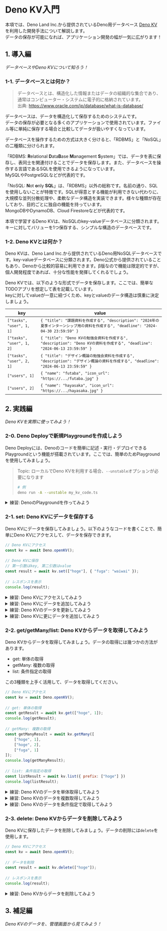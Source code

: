 # Deno KV入門

本項では、Deno Land Inc.から提供されているDeno用データベース [Deno KV](https://deno.com/kv) を利用した開発手法について解説します。  
データの保存が可能になれば、アプリケーション開発の幅が一気に広がります！

## 1. 導入編

*データベースやDeno KVについて知ろう！*

### 1-1. データベースとは何か？

> データベースとは、構造化した情報またはデータの組織的な集合であり、通常はコンピューター・システムに電子的に格納されています。  
> 出典: https://www.oracle.com/jp/database/what-is-database/

データベースは、データを構造化して保存するためのシステムです。  
データの保存が必要となる多くのアプリケーションで使用されています。ファイル等に単純に保存する場合と比較してデータが扱いやすくなっています。

データベースを操作するための方式は大きく分けると、「RDBMS」と「NoSQL」の二種類に分けられます。

「RDBMS: **R**elational **D**ata**B**ase **M**anagement **S**ystem」では、データを表に保存し、表同士を関連付けることでデータを保存します。また、データベースを操作する言語であるSQLを使用できるようになっています。  
MySQLやPostgreSQLなどが代表的です。

「NoSQL: **N**ot **o**nly **SQL**」は、「RDBMS」以外の総称です。名前の通り、SQLを使用しないことが特徴です。SQLが得意とする機能が利用できない代わりに、大規模な並列分散処理や、柔軟なデータ構造を実装できます。様々な種類が存在しており、目的ごとに独自の機能を持っています。  
MongoDBやDynamoDB、Cloud Firestoreなどが代表的です。

本項で学習するDeno KVは、NoSQLのkey-valueデータベースに分類されます。  
キーに対してバリューを1つ保存する、シンプルな構造のデータベースです。

### 1-2. Deno KVとは何か？

Deno KVは、Deno Land Inc.から提供されているDeno用NoSQLデータベースです。key-valueデータベースに分類されます。Deno公式から提供されていることもあり、Denoから比較的容易に利用できます。β版なので機能は限定的ですが、個人開発程度であれば、十分な性能を発揮してくれるでしょう。

Deno KVでは、以下のような形式でデータを保存します。ここでは、簡単なTODOアプリを想定して表を記載しています。  
keyに対してvalueが一意に紐づくため、keyとvalueのデータ構造は慎重に決定しましょう。

| key | value |
| -- | -- |
| `["tasks", "user", 1, 1]` | `{ "title": "課題資料を作成する", "description": "2024年の夏季インターンシップ用の資料を作成する", "deadline": "2024-04-30 23:59:59" }` |
| `["tasks", "user", 1, 2]` | `{ "title": "Deno KVの勉強会資料を作成する", "description": "Deno KVの資料を作成する", "deadline": "2024-06-13 23:59:59" }` |
| `["tasks", "user", 2, 1]` | `{ "title": "デザイン概論の勉強会資料を作成する", "description": "デザイン概論の資料を作成する", "deadline": "2024-06-13 23:59:59" }` |
| `["users", 1]` | `{ "name": "futaba", "icon_url": "https://.../futaba.jpg" }` |
| `["users", 2]` | `{ "name": "hayasaka", "icon_url": "https://.../hayasaka.jpg" }` |

## 2. 実践編

*Deno KVを実際に使ってみよう！*

### 2-0. Deno Deployで新規Playgroundを作成しよう

Deno Deployには、Denoのコードを簡単に記述・実行・デプロイできるPlaygroundという機能が搭載されています。ここでは、簡単のためPlaygroundを使用してみましょう。

> Topic: ローカルでDeno KVを利用する場合、`--unstable`オプションが必要になります
> ```sh
> # 例
> deno run -A --unstable my_kv_code.ts
> ```

<details>
<summary>練習: DenoのPlaygroundを作ってみよう</summary>

1. [Deno Deploy](https://deno.com/deploy)にログインします

2. ページ右側の「New Playground」をクリックします
![](./imgs/201_create_play_ground.png)

3. 以下のような画面が開けばOKです
![](./imgs/202_empty_play_ground.png)

4. 画面左側のコードを以下のように書き換えて、「Media Type」をTSからJSに変更して、「Save & Deploy」をクリックします

```js
Deno.serve(async(req) => {
    return new Response("Hello Deno");
});
```

5. 画面右側のブラウザが書き換わればOKです

6. [Deno Deployのホーム画面](https://dash.deno.com/account/overview)を開き、作成したアプリケーションを開きます

7. 以下のような画面が開けばOKです。この画面をProject画面と呼びます
![](./imgs/203_play_ground_dashboard.png)

</details>

### 2-1. set: Deno KVにデータを保存する

Deno KVにデータを保存してみましょう。以下のようなコードを書くことで、簡単にDeno KVにアクセスして、データを保存できます。

```js
// Deno KVにアクセス
const kv = await Deno.openKV();

// Deno KVに保存
// 第一引数はkey, 第二引数はvalue
const result = await kv.set(["hoge"], { "fuga": "waiwai" });

// レスポンスを表示
console.log(result);
```

<details>
<summary>練習: Deno KVにアクセスしてみよう</summary>

1. Deno KVにアクセスするコードを書き加えます

```diff
Deno.serve(async(req) => {
+   const kv = await Deno.openKv();
+   console.log(kv);

    return new Response("Hello Deno");
});
```

2. 「Save & Deploy」をクリックして、ログに「Kv {}」と表示されていることを確認する

</details>

<details>
<summary>練習: Deno KVにデータを追加してみよう</summary>

1. Deno KVにデータを保存するコードを書き加えます。ここでは、簡単のためkeyは固定しておきます

```diff
Deno.serve(async(req) => {
    const kv = await Deno.openKv();
    console.log(kv);

+   const key = ["student", 1];
+   const value = {
+       name: "山田"
+   };
+   const result = await kv.set(key, value);
+   console.log(result);

    return new Response("Hello Deno");
});
```

2. 「Save & Deploy」をクリックして、ログに保存ログが表示されていることを確認する

3. Deno DeployのProject画面から、Deno KVに保存された値を確認します

4. 以下のようになっていたらOKです
![](./imgs/205_kv_tab.png)
![](./imgs/206_kv_data_viewer.png)

</details>

<details>
<summary>練習: Deno KVのデータを更新してみよう</summary>

1. Deno KVのデータを更新するようにコードを書き換えます。先程書き込んだkeyを指定して更新します

```diff
Deno.serve(async(req) => {
    const kv = await Deno.openKv();
    console.log(kv);

    const key = ["student", 1];
    const value = {
-       name: "山田"
+       name: "高橋"
    };
    const result = await kv.set(key, value);
    console.log(result);

    return new Response("Hello Deno");
});
```

2. 「Save & Deploy」をクリックして、ログに保存ログが表示されていることを確認する

3. Deno DeployのProject画面から、Deno KVの更新された値を確認します

</details>

<details>
<summary>練習: Deno KVに更にデータを追加してみよう</summary>

1. 後のために、Deno KVに更にデータを追加しておきます

```diff
Deno.serve(async(req) => {
    const kv = await Deno.openKv();
    console.log(kv);

    const key = ["student", 1];
    const value = {
        name: "高橋"
    };
    const result = await kv.set(key, value);
    console.log(result);
+
+   await kv.set(["student", 2], { name: "佐藤" });
+   await kv.set(["student", 3], { name: "鈴木" });
+   await kv.set(["student", 4], { name: "じぐ太郎" });
+   await kv.set(["teacher", 1], { name: "じぐ先生" });
+   await kv.set(["teacher", 2], { name: "じぇいぴー先生" });

    return new Response("Hello Deno");
});
```

2. 「Save & Deploy」をクリックして、ログに保存ログが表示されていることを確認する

3. Deno DeployのProject画面から、Deno KVの更新された値を確認します

</details>

### 2-2. get/getMany/list: Deno KVからデータを取得してみよう

Deno KVからデータを取得してみましょう。データの取得には幾つかの方法があります。

- get: 単体の取得
- getMany: 複数の取得
- list: 条件指定の取得

この3種類を上手く活用して、データを取得してください。

```js
// Deno KVにアクセス
const kv = await Deno.openKV();

// get: 単体の取得
const getResult = await kv.get(["hoge", 1]);
console.log(getResult);

// getMany: 複数の取得
const getManyResult = await kv.getMany([
    ["hoge", 1],
    ["hoge", 2],
    ["fuga", 1]
]);
console.log(getManyResult);

// list: 条件指定の取得
const listResult = await kv.list({ prefix: ["hoge"] })
console.log(listResult);
```

<details>
<summary>練習: Deno KVのデータを単体取得してみよう</summary>

1. `get`では、取得したいkeyだけを指定します。ここでは、`key: ["student", 1]`のデータを取得してみましょう

```diff
Deno.serve(async(req) => {
    const kv = await Deno.openKv();
    console.log(kv);

    // ...
    await kv.set(["teacher", 2], { name: "じぇいぴー先生" });
+
+   const getResult = await kv.get(["student", 1]);
+   console.log("get_result: ", getResult);

    return new Response("Hello Deno");
});
```

2. 「Save & Deploy」をクリックして、ログに取得された値が出力されるのを確認する

</details>

<details>
<summary>練習: Deno KVのデータを複数取得してみよう</summary>

1. `getMany`では、取得したいkeyを全て指定します。ここでは、`key: ["student", 1]~["student", 4]`のデータを取得してみましょう

```diff
Deno.serve(async(req) => {
    const kv = await Deno.openKv();
    console.log(kv);

    // ...
    console.log("get_result: ", getResult);
+
+   const getManyResult = await kv.getMany([
+       ["student", 1],
+       ["student", 2],
+       ["student", 3],
+       ["student", 4],
+   ]);
+   console.log("get_many_result: ", getManyResult);

    return new Response("Hello Deno");
});
```

2. 「Save & Deploy」をクリックして、ログに取得された値が出力されるのを確認する

</details>

<details>
<summary>練習: Deno KVのデータを条件指定で取得してみよう</summary>

1. `list`では、取得したいkeyの条件を指定します。ここでは、`prefix`を使用して`"teacher"`のデータを全て取得してみましょう

```diff
Deno.serve(async(req) => {
    const kv = await Deno.openKv();
    console.log(kv);

    // ...
    console.log("get_many_result: ", getManyResult);
+
+   // イテレーターが作成される
+   const teacherIterator = kv.list({
+       prefix: ["teacher"],
+   });
+   // ループしながらDeno KVに問い合わせるので、forループをawaitする
+   for await (const teacherItem of teacherIterator) {
+       console.log("teacher_item: ", teacherItem);
+   }

    return new Response("Hello Deno");
});
```

2. 「Save & Deploy」をクリックして、ログに取得された値が出力されるのを確認する

3. `list`では、範囲指定のデータを取得することもできます。`key: ["student", 1]~["student", 2]`のデータを取得してみましょう

```diff
Deno.serve(async(req) => {
    const kv = await Deno.openKv();
    console.log(kv);

    // ...
        console.log("teacher_item: ", teacherItem);
    }
+
+   // start以上end未満の値が検索対象になるので、["student", 1] ~ ["student", 2]を取得したい場合、endには["student", 3]を指定する
+   // `start` <= 検索対象 < `end`
+   const studentIterator = kv.list({
+       start: ["student", 1],
+       end: ["student", 3],
+   });
+   for await (const studentItem of studentIterator) {
+       console.log("student_item: ", studentItem);
+   }

    return new Response("Hello Deno");
});
```

4. 「Save & Deploy」をクリックして、ログに取得された値が出力されるのを確認する

</details>

### 2-3. delete: Deno KVからデータを削除してみよう

Deno KVに保存したデータを削除してみましょう。データの削除には`delete`を使用します。

```js
// Deno KVにアクセス
const kv = await Deno.openKV();

// データを削除
const result = await kv.delete(["hoge"]);

// レスポンスを表示
console.log(result);
```

<details>
<summary>練習: Deno KVからデータを削除してみよう</summary>

1. Deno KVのデータを削除するコードを書き加えます。`key: ["student", 1]`を削除してみましょう

```diff
Deno.serve(async(req) => {
    const kv = await Deno.openKv();
    console.log(kv);

    // ...
       console.log("student_item: ", studentItem);
    }
+
+   // データを削除
+   await kv.delete(["student", 1]);

    return new Response("Hello Deno");
});
```

2. 「Save & Deploy」をクリックする

3. Deno DeployのProject画面から、Deno KVの値が削除されていることを確認します

</details>

## 3. 補足編

*Deno KVのデータを、管理画面から見てみよう！*